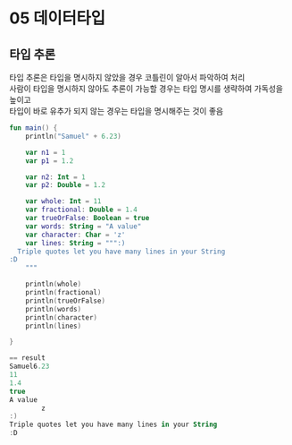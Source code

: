 # 05 데이터타입

## 타입 추론
타입 추론은 타입을 명시하지 않았을 경우 코틀린이 알아서 파악하여 처리  
사람이 타입을 명시하지 않아도 추론이 가능할 경우는 타입 명시를 생략하여 가독성을 높이고  
타입이 바로 유추가 되지 않는 경우는 타입을 명시해주는 것이 좋음


```kotlin
fun main() {
    println("Samuel" + 6.23)

    var n1 = 1
    var p1 = 1.2

    var n2: Int = 1
    var p2: Double = 1.2

    var whole: Int = 11
    var fractional: Double = 1.4
    var trueOrFalse: Boolean = true
    var words: String = "A value"
    var character: Char = 'z'
    var lines: String = """:)
  Triple quotes let you have many lines in your String
:D
    """

    println(whole)
    println(fractional)
    println(trueOrFalse)
    println(words)
    println(character)
    println(lines)

}

== result
Samuel6.23
11
1.4
true
A value
        z
:)
Triple quotes let you have many lines in your String
:D
```


